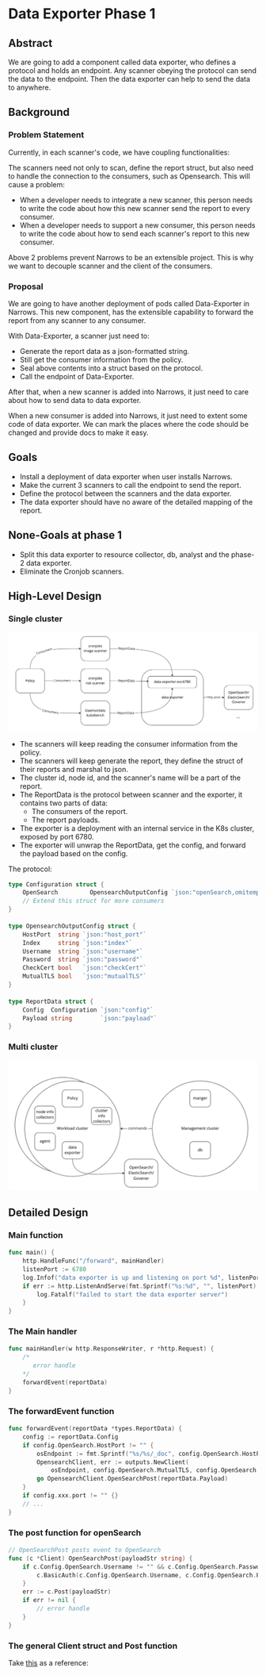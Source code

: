 # Data Exporter Phase 1

## Abstract
We are going to add a component called data exporter, who defines a protocol and holds an endpoint.
Any scanner obeying the protocol can send the data to the endpoint. Then the data exporter can help
to send the data to anywhere.

## Background
### Problem Statement

Currently, in each scanner's code, we have coupling functionalities:

The scanners need not only to scan, define the report struct, but also need to
handle the connection to the consumers, such as Opensearch. This will cause a problem:

* When a developer needs to integrate a new scanner, this person needs to write the
code about how this new scanner send the report to every consumer.
* When a developer needs to support a new consumer, this person needs to write the
code about how to send each scanner's report to this new consumer.

Above 2 problems prevent Narrows to be an extensible project. This is why we want to
decouple scanner and the client of the consumers.

### Proposal

We are going to have another deployment of pods called Data-Exporter in Narrows.
This new component, has the extensible capability to forward the report from any
scanner to any consumer.

With Data-Exporter, a scanner just need to:
* Generate the report data as a json-formatted string.
* Still get the consumer information from the policy.
* Seal above contents into a struct based on the protocol.
* Call the endpoint of Data-Exporter.

After that, when a new scanner is added into Narrows, it just need to care about how to send data to
data exporter.

When a new consumer is added into Narrows, it just need to extent some code of data exporter.
We can mark the places where the code should be changed and provide docs to make it easy.

## Goals
* Install a deployment of data exporter when user installs Narrows.
* Make the current 3 scanners to call the endpoint to send the report.
* Define the protocol between the scanners and the data exporter.
* The data exporter should have no aware of the detailed mapping of the report.

## None-Goals at phase 1
* Split this data exporter to resource collector, db, analyst and the phase-2 data exporter.
* Eliminate the Cronjob scanners.

## High-Level Design

### Single cluster

<img src="../pictures/exporter-arch.png">

* The scanners will keep reading the consumer information from the policy.
* The scanners will keep generate the report, they define the struct of their reports and marshal to json.
* The cluster id, node id, and the scanner's name will be a part of the report.
* The ReportData is the protocol between scanner and the exporter, it contains two parts of data:
  * The consumers of the report.
  * The report payloads.
* The exporter is a deployment with an internal service in the K8s cluster, exposed by port 6780.
* The exporter will unwrap the ReportData, get the config, and forward the payload based on the config.

The protocol:
```go
type Configuration struct {
	OpenSearch         OpensearchOutputConfig `json:"openSearch,omitempty"`
	// Extend this struct for more consumers
}

type OpensearchOutputConfig struct {
	HostPort  string `json:"host_port"`
	Index     string `json:"index"`
	Username  string `json:"username"`
	Password  string `json:"password"`
	CheckCert bool   `json:"checkCert"`
	MutualTLS bool   `json:"mutualTLS"`
}

type ReportData struct {
	Config  Configuration `json:"config"`
	Payload string        `json:"payload"`
}
```

### Multi cluster

<img src="../pictures/exporter-arch-multi-cluster.png">


## Detailed Design
### Main function
```go
func main() {
	http.HandleFunc("/forward", mainHandler)
	listenPort := 6780
	log.Infof("data exporter is up and listening on port %d", listenPort)
	if err := http.ListenAndServe(fmt.Sprintf("%s:%d", "", listenPort), nil); err != nil {
		log.Fatalf("failed to start the data exporter server")
	}
}
```

### The Main handler
```go
func mainHandler(w http.ResponseWriter, r *http.Request) {
	/*
	   error handle
	*/
	forwardEvent(reportData)
}
```

### The forwardEvent function
```go
func forwardEvent(reportData *types.ReportData) {
	config := reportData.Config
	if config.OpenSearch.HostPort != "" {
		osEndpoint := fmt.Sprintf("%s/%s/_doc", config.OpenSearch.HostPort, config.OpenSearch.Index)
		OpensearchClient, err := outputs.NewClient(
			osEndpoint, config.OpenSearch.MutualTLS, config.OpenSearch.CheckCert, &config)
        go OpensearchClient.OpenSearchPost(reportData.Payload)
	}
	if config.xxx.port != "" {}   
	// ...
}
```

### The post function for openSearch
```go
// OpenSearchPost posts event to OpenSearch
func (c *Client) OpenSearchPost(payloadStr string) {
	if c.Config.OpenSearch.Username != "" && c.Config.OpenSearch.Password != "" {
		c.BasicAuth(c.Config.OpenSearch.Username, c.Config.OpenSearch.Password)
	}
	err := c.Post(payloadStr)
	if err != nil {
        // error handle
	}
}
```

### The general Client struct and Post function
Take [this](https://github.com/falcosecurity/falcosidekick/blob/master/outputs/client.go) as a reference:
